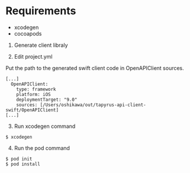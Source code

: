 
# Requirements
- xcodegen
- cocoapods

1. Generate client libraly

2. Edit project.yml

Put the path to the generated swift client code in OpenAPIClient sources.

```
[...]
  OpenAPIClient:
    type: framework
    platform: iOS
    deploymentTarget: "9.0"
    sources: [/Users/oshikawa/out/tapyrus-api-client-swift/OpenAPIClient]
[...]
```

3. Run xcodegen command

```
$ xcodegen
```

4. Run the pod command

```
$ pod init
$ pod install
```